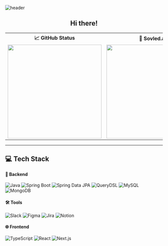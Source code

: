 ![header](https://capsule-render.vercel.app/api?type=waving&color=ECECEC&height=100&section=header&text=Seohyun%20Jeong&fontSize=60)

<div align="center">

## Hi there!

</div>

<table align="center">
  <tr>
    <th align="center">📈 <b>GitHub Status</b></th>
    <th align="center">🧩 <b>Sovled.ac</b></th>
  </tr>
  <tr>
    <td align="center">
      <img src="https://github-readme-stats.vercel.app/api?username=hyunn522&show_icons=true&theme=graywhite" width="300" />
    </td>
    <td align="center">
      <a href="https://solved.ac/tjgus522/">
        <img src="http://mazassumnida.wtf/api/v2/generate_badge?boj=tjgus522" width="300" />
      </a>
    </td>
  </tr>
</table>

---

## 💻 Tech Stack

#### 🧰 Backend  
![Java](https://img.shields.io/badge/Java-007396?style=flat-square&logo=java&logoColor=white)
![Spring Boot](https://img.shields.io/badge/Spring_Boot-6DB33F?style=flat-square&logo=springboot&logoColor=white)
![Spring Data JPA](https://img.shields.io/badge/Spring_Data_JPA-FFCA28?style=flat-square&logo=spring&logoColor=black)
![QueryDSL](https://img.shields.io/badge/QueryDSL-409EFF?style=flat-square&logo=readthedocs&logoColor=white)
![MySQL](https://img.shields.io/badge/MySQL-4479A1?style=flat-square&logo=mysql&logoColor=white)
![MongoDB](https://img.shields.io/badge/MongoDB-47A248?style=flat-square&logo=mongodb&logoColor=white)

#### 🛠 Tools  
![Slack](https://img.shields.io/badge/Slack-4A154B?style=flat-square&logo=slack&logoColor=white)
![Figma](https://img.shields.io/badge/Figma-F24E1E?style=flat-square&logo=figma&logoColor=white)
![Jira](https://img.shields.io/badge/Jira-0052CC?style=flat-square&logo=jira&logoColor=white)
![Notion](https://img.shields.io/badge/Notion-000000?style=flat-square&logo=notion&logoColor=white)

#### 🌐 Frontend  
![TypeScript](https://img.shields.io/badge/TypeScript-3178C6?style=flat-square&logo=typescript&logoColor=white)
![React](https://img.shields.io/badge/React-61DAFB?style=flat-square&logo=react&logoColor=black)
![Next.js](https://img.shields.io/badge/Next.js-000000?style=flat-square&logo=nextdotjs&logoColor=white)
